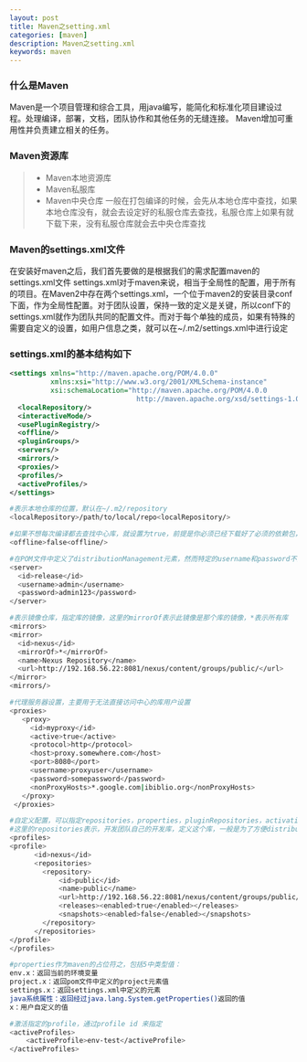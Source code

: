 ```yaml
---
layout: post
title: Maven之setting.xml
categories: [maven]
description: Maven之setting.xml
keywords: maven
---
```

### 什么是Maven
Maven是一个项目管理和综合工具，用java编写，能简化和标准化项目建设过程。处理编译，部署，文档，团队协作和其他任务的无缝连接。 Maven增加可重用性并负责建立相关的任务。

<!--more-->

### Maven资源库
> * Maven本地资源库
> * Maven私服库
> * Maven中央仓库
一般在打包编译的时候，会先从本地仓库中查找，如果本地仓库没有，就会去设定好的私服仓库去查找，私服仓库上如果有就下载下来，没有私服仓库就会去中央仓库查找

### Maven的settings.xml文件
在安装好maven之后，我们首先要做的是根据我们的需求配置maven的settings.xml文件
settings.xml对于maven来说，相当于全局性的配置，用于所有的项目。在Maven2中存在两个settings.xml，一个位于maven2的安装目录conf下面，作为全局性配置。对于团队设置，保持一致的定义是关键，所以conf下的settings.xml就作为团队共同的配置文件。而对于每个单独的成员，如果有特殊的需要自定义的设置，如用户信息之类，就可以在~/.m2/settings.xml中进行设定

### settings.xml的基本结构如下
```xml
<settings xmlns="http://maven.apache.org/POM/4.0.0"  
          xmlns:xsi="http://www.w3.org/2001/XMLSchema-instance"  
          xsi:schemaLocation="http://maven.apache.org/POM/4.0.0  
                               http://maven.apache.org/xsd/settings-1.0.0.xsd">  
  <localRepository/>  
  <interactiveMode/>  
  <usePluginRegistry/>  
  <offline/>  
  <pluginGroups/>  
  <servers/>  
  <mirrors/>  
  <proxies/>  
  <profiles/>  
  <activeProfiles/>  
</settings>
```
```bash
#表示本地仓库的位置，默认在~/.m2/repository
<localRepository>/path/to/local/repo<localRepository/>
```
```bash
#如果不想每次编译都去查找中心库，就设置为true，前提是你必须已经下载好了必须的依赖包，默认是false
<offline>false<offline/>
```
```bash
#在POM文件中定义了distributionManagement元素，然而特定的username和password不能用于pom.xml，所以通过此配置来保存server信息，这里的id必须和后面repository中定义的id一致，主要是用来部署到nexus私服
<server>
  <id>release</id>
  <username>admin</username>
  <password>admin123</password>
</server>
```
```bash
#表示镜像仓库，指定库的镜像，这里的mirrorOf表示此镜像是那个库的镜像，*表示所有库
<mirrors>
<mirror>
  <id>nexus</id>
  <mirrorOf>*</mirrorOf>
  <name>Nexus Repository</name>
  <url>http://192.168.56.22:8081/nexus/content/groups/public/</url>
</mirror>
<mirrors/>
```
```bash
#代理服务器设置，主要用于无法直接访问中心的库用户设置
<proxies>  
   <proxy>  
     <id>myproxy</id>  
     <active>true</active>  
     <protocol>http</protocol>  
     <host>proxy.somewhere.com</host>  
     <port>8080</port>  
     <username>proxyuser</username>  
     <password>somepassword</password>  
     <nonProxyHosts>*.google.com|ibiblio.org</nonProxyHosts>  
   </proxy>  
 </proxies>
```
```bash
#自定义配置，可以指定repositories，properties，pluginRepositories，activation等元素
#这里的repositories表示，开发团队自己的开发库，定义这个库，一般是为了方便distributionManagement发布
<profiles>
<profile>
      <id>nexus</id>
      <repositories>
        <repository>
            <id>public</id>
            <name>public</name>
            <url>http://192.168.56.22:8081/nexus/content/groups/public/</url>
            <releases><enabled>true</enabled></releases>
            <snapshots><enabled>false</enabled></snapshots>
        </repository>
      </repositories>
</profile>
</profiles>
```
```bash
#properties作为maven的占位符之，包括5中类型值：
env.x：返回当前的环境变量
project.x：返回pom文件中定义的project元素值
settings.x：返回settings.xml中定义的元素
java系统属性：返回经过java.lang.System.getProperties()返回的值
x：用户自定义的值
```
```bash
#激活指定的profile，通过profile id 来指定
<activeProfiles>  
    <activeProfile>env-test</activeProfile>
</activeProfiles>
```

